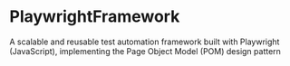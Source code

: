 # PlaywrightFramework
A scalable and reusable test automation framework built with Playwright (JavaScript), implementing the Page Object Model (POM) design pattern
